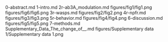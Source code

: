 0-abstract.md
1-intro.md
2r-ab3A_modulation.md
figures/fig1/fig1.png
figures/fig6/fig6.png
3r-wasps.md
figures/fig2/fig2.png
4r-npfr.md
figures/fig3/fig3.png
5r-behavior.md
figures/fig4/fig4.png
6-discussion.md
figures/fig5/fig5.png
7-methods.md
Supplementary_Data_The_change_of__.md
figures/Supplementary data 1/Supplementary data 1.png
